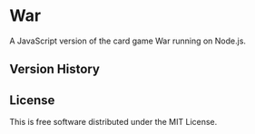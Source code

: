 War
===

A JavaScript version of the card game War running on Node.js.

## Version History

## License

This is free software distributed under the MIT License.